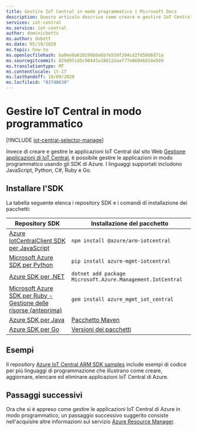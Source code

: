 ```yaml
---
title: Gestire IoT Central in modo programmatico | Microsoft Docs
description: Questo articolo descrive come creare e gestire IoT Central in modo programmatico. È possibile visualizzare, modificare e rimuovere l'applicazione usando più SDK di linguaggio, ad esempio JavaScript, Python, C# Ruby e Go.
services: iot-central
ms.service: iot-central
author: dominicbetts
ms.author: dobett
ms.date: 05/19/2020
ms.topic: how-to
ms.openlocfilehash: ba0ee0a610299bbe6b7e550f204cd2fd50d6d71a
ms.sourcegitcommit: 829d951d5c90442a38012daaf77e86046018e5b9
ms.translationtype: MT
ms.contentlocale: it-IT
ms.lasthandoff: 10/09/2020
ms.locfileid: "83748630"
---
```

# <a name="manage-iot-central-programmatically"></a>Gestire IoT Central in modo programmatico

[!INCLUDE [iot-central-selector-manage](../../../includes/iot-central-selector-manage.md)]

Invece di creare e gestire le applicazioni IoT Central dal sito Web [Gestione applicazioni di IoT Central](https://aka.ms/iotcentral), è possibile gestire le applicazioni in modo programmatico usando gli SDK di Azure. I linguaggi supportati includono JavaScript, Python, C#, Ruby e Go.

## <a name="install-the-sdk"></a>Installare l'SDK

La tabella seguente elenca i repository SDK e i comandi di installazione dei pacchetti:

| Repository SDK | Installazione del pacchetto |
| -------------- | ------------ |
| [Azure IotCentralClient SDK per JavaScript](https://github.com/Azure/azure-sdk-for-js/tree/master/sdk/iotcentral/arm-iotcentral) | `npm install @azure/arm-iotcentral` |
| [Microsoft Azure SDK per Python](https://github.com/Azure/azure-sdk-for-python/tree/master/sdk/iothub/azure-mgmt-iotcentral/azure/mgmt/iotcentral) | `pip install azure-mgmt-iotcentral` |
| [Azure SDK per .NET](https://github.com/Azure/azure-sdk-for-net/tree/master/sdk/iotcentral/Microsoft.Azure.Management.IotCentral) | `dotnet add package Microsoft.Azure.Management.IotCentral` |
| [Microsoft Azure SDK per Ruby - Gestione delle risorse (anteprima)](https://github.com/Azure/azure-sdk-for-ruby/tree/master/management/azure_mgmt_iot_central/lib/2018-09-01/generated/azure_mgmt_iot_central) | `gem install azure_mgmt_iot_central` |
| [Azure SDK per Java](https://github.com/Azure/azure-sdk-for-java/tree/master/sdk/iotcentral) | [Pacchetto Maven](https://search.maven.org/search?q=a:azure-mgmt-iotcentral) |
| [Azure SDK per Go](https://github.com/Azure/azure-sdk-for-go/tree/master/services/iotcentral/mgmt/2018-09-01/iotcentral) | [Versioni dei pacchetti](https://github.com/Azure/azure-sdk-for-go/releases) |

## <a name="samples"></a>Esempi

Il repository [Azure IoT Central ARM SDK samples](https://docs.microsoft.com/samples/azure-samples/azure-iot-central-arm-sdk-samples/azure-iot-central-arm-sdk-samples/) include esempi di codice per più linguaggi di programmazione che illustrano come creare, aggiornare, elencare ed eliminare applicazioni IoT Central di Azure.

## <a name="next-steps"></a>Passaggi successivi

Ora che si è appreso come gestire le applicazioni IoT Central di Azure in modo programmatico, un passaggio successivo suggerito consiste nell'acquisire altre informazioni sul servizio [Azure Resource Manager](../../azure-resource-manager/management/overview.md).
